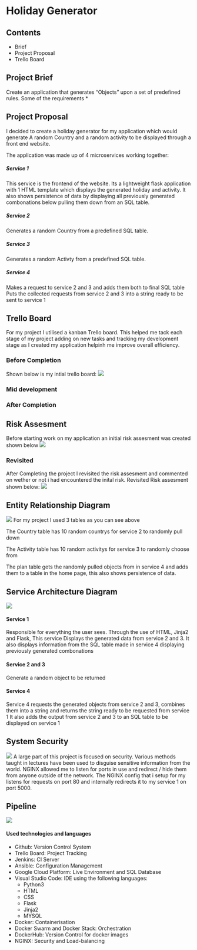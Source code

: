 # Holiday Generator

## Contents
* Brief
* Project Proposal
* Trello Board

## Project Brief
Create an application that generates “Objects” upon a set of predefined rules.
Some of the requirements 
* 

## Project Proposal
I decided to create a holiday generator for my application which would generate A random Country and a random activity to be displayed through a front end website.

The application was made up of 4 microservices working together:
##### Service 1
This service is the frontend of the website. Its a lightweight flask application with 1 HTML template which displays the generated holiday and activity. 
It also shows persistence of data by displaying all previously generated combonations below pulling them down from an SQL table.
##### Service 2
Generates a random Country from a predefined SQL table.
##### Service 3
Generates a random Activty from a predefined SQL table.
##### Service 4
Makes a request to service 2 and 3 and adds them both to final SQL table
Puts the collected requests from service 2 and 3 into a string ready to be sent to service 1

## Trello Board
For my project I utilised a kanban Trello board. This helped me tack each stage of my project adding on new tasks and tracking my development stage as I created my application helpinh me improve overall efficiency.

### Before Completion
Shown below is my intial trello board:
![](images/Trellostart.PNG)

### Mid development

### After Completion

## Risk Assesment
Before starting work on my application an initial risk assesment was created shown below
![](images/RiskA.PNG)

### Revisited
After Completing the project I revisited the risk assesment and commented on wether or not i had encountered the inital risk.
Revisited Risk assesment shown below:
![](images/RiskB.PNG)

## Entity Relationship Diagram
![](images/ERD.png)
For my project I used 3 tables as you can see above

The Country table has 10 random countrys for service 2 to randomly pull down

The Activity table has 10 random activitys for service 3 to randomly choose from

The plan table gets the randomly pulled objects from in service 4 and adds them to a table in the home page, this also shows persistence of data.


## Service Architecture Diagram
![](images/Flow.png)
#### Service 1
Responsible for everything the user sees. Through the use of HTML, Jinja2 and Flask, This service Displays the generated data from service 2 and 3. It also displays information from the SQL table made in service 4 displaying previously generated combonations

#### Service 2 and 3
Generate a random object to be returned

#### Service 4
Service 4 requests the generated objects from service 2 and 3, combines them into a string and returns the string ready to be requested from service 1
It also adds the output from service 2 and 3 to an SQL table to be displayed on service 1

## System Security
![](images/nginx.PNG)
A large part of this project is focused on security. Various methods taught in lectures have been used to disguise sensitive information from the world. NGINX allowed me to listen for ports in use and redirect / hide them from anyone outside of the network.
The NGINX config that i setup for my listens for requests on port 80 and internally redirects it to my service 1 on port 5000.

## Pipeline 
![](images/pipeline.png)
#### Used technologies and languages
* Github: Version Control System
* Trello Board: Project Tracking
* Jenkins: CI Server
* Ansible: Configuration Management
* Google Cloud Platform: Live Environment and SQL Database
* Visual Studio Code: IDE using the following languages:
    * Python3
    * HTML
    * CSS
    * Flask
    * Jinja2
    * MYSQL
* Docker: Containerisation
* Docker Swarm and Docker Stack: Orchestration
* DockerHub: Version Control for docker images
* NGINX: Security and Load-balancing

